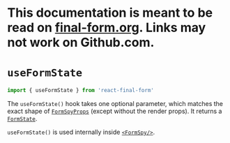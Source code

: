 # This documentation is meant to be read on [final-form.org](https://final-form.org/docs/react-final-form/api/useFormState). Links may not work on Github.com.

# `useFormState`

```ts
import { useFormState } from 'react-final-form'
```

The `useFormState()` hook takes one optional parameter, which matches the exact shape of [`FormSpyProps`](../types/FormSpyProps) (except without the render props). It returns a [`FormState`](/docs/final-form/types/FormState).

`useFormState()` is used internally inside [`<FormSpy/>`](FormSpy).
